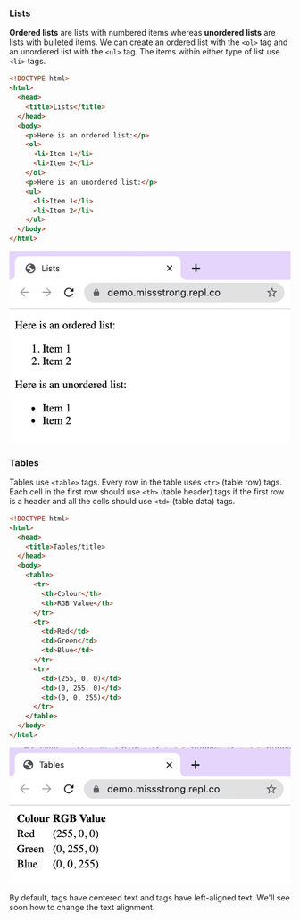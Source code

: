 ### Lists

**Ordered lists** are lists with numbered items whereas **unordered lists** are lists with bulleted items. We can create an ordered list with the `<ol>` tag and an unordered list with the `<ul>` tag. The items within either type of list use `<li>` tags.

```html
<!DOCTYPE html>
<html>
  <head>
    <title>Lists</title>
  </head>
  <body>
    <p>Here is an ordered list:</p>
    <ol>
      <li>Item 1</li>
      <li>Item 2</li>
    </ol>
    <p>Here is an unordered list:</p>
    <ul>
      <li>Item 1</li>
      <li>Item 2</li>
    </ul>
  </body>
</html>
```

![](../../Images/HTML_Lists.png)

### Tables

Tables use `<table>` tags. Every row in the table uses `<tr>` (table row) tags. Each cell in the first row should use `<th>` (table header) tags if the first row is a header and all the cells should use `<td>` (table data) tags.

```html
<!DOCTYPE html>
<html>
  <head>
    <title>Tables/title>
  </head>
  <body>
    <table>
      <tr>
        <th>Colour</th>
        <th>RGB Value</th> 
      </tr>
      <tr>
        <td>Red</td>
        <td>Green</td> 
        <td>Blue</td> 
      </tr>
      <tr>
        <td>(255, 0, 0)</td>
        <td>(0, 255, 0)</td> 
        <td>(0, 0, 255)</td> 
      </tr>
    </table>
  </body>
</html>
```

![](../../Images/HTML_Tables.png)

By default, <th> tags have centered text and <tr> tags have left-aligned text. We'll see soon how to change the text alignment.
  
